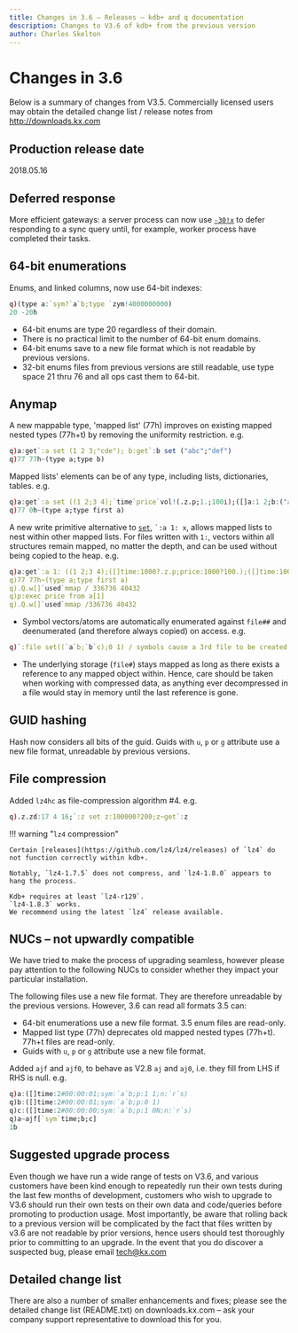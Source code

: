 ```yaml
---
title: Changes in 3.6 – Releases – kdb+ and q documentation
description: Changes to V3.6 of kdb+ from the previous version
author: Charles Skelton
---
```

# Changes in 3.6


Below is a summary of changes from V3.5. Commercially licensed users may obtain the detailed change list / release notes from <http://downloads.kx.com>


## Production release date

2018.05.16


## Deferred response

More efficient gateways: a server process can now use [`-30!x`](../basics/internal.md#-30x-deferred-response) to defer responding to a sync query until, for example, worker process have completed their tasks. 


## 64-bit enumerations

Enums, and linked columns, now use 64-bit indexes:

```q
q)(type a:`sym?`a`b;type `zym!4000000000)
20 -20h
```

- 64-bit enums are type 20 regardless of their domain.
- There is no practical limit to the number of 64-bit enum domains.
- 64-bit enums save to a new file format which is not readable by previous versions.
- 32-bit enums files from previous versions are still readable, use type space 21 thru 76 and all ops cast them to 64-bit.

## Anymap

A new mappable type, 'mapped list' (77h) improves on existing mapped nested types (77h+t) by removing the uniformity restriction. e.g.
```q
q)a:get`:a set (1 2 3;"cde"); b:get`:b set ("abc";"def")
q)77 77h~(type a;type b)
```
Mapped lists' elements can be of any type, including lists, dictionaries, tables. e.g.
```q
q)a:get`:a set ((1 2;3 4);`time`price`vol!(.z.p;1.;100i);([]a:1 2;b:("ab";"cd")))
q)77 0h~(type a;type first a)
```
A new write primitive alternative to [`set`](../ref/get.md#set), `` `:a 1: x ``, allows mapped lists to nest within other mapped lists. For files written with `1:`, vectors within all structures remain mapped, no matter the depth, and can be used without being copied to the heap. e.g.
```q
q)a:get`:a 1: ((1 2;3 4);([]time:1000?.z.p;price:1000?100.);([]time:1000?.z.p;price:1000?200))
q)77 77h~(type a;type first a)
q).Q.w[]`used`mmap / 336736 40432
q)p:exec price from a[1]
q).Q.w[]`used`mmap /336736 40432
```
- Symbol vectors/atoms are automatically enumerated against `file##` and deenumerated (and therefore always copied) on access. e.g.
```q
q)`:file set((`a`b;`b`c);0 1) / symbols cause a 3rd file to be created, file##, which contains the enumeration domain
```
- The underlying storage (`file#`) stays mapped as long as there exists a reference to any mapped object within. Hence, care should be taken when working with compressed data, as anything ever decompressed in a file would stay in memory until the last reference is gone.

## GUID hashing

Hash now considers all bits of the guid. Guids with `u`, `p` or `g` attribute use a new file format, unreadable by previous versions.


## File compression

Added `lz4hc` as file-compression algorithm #4. e.g.

```q
q).z.zd:17 4 16;`:z set z:100000?200;z~get`:z
```

!!! warning "`lz4` compression"

    Certain [releases](https://github.com/lz4/lz4/releases) of `lz4` do not function correctly within kdb+.

    Notably, `lz4-1.7.5` does not compress, and `lz4-1.8.0` appears to hang the process. 

    Kdb+ requires at least `lz4-r129`.
    `lz4-1.8.3` works. 
    We recommend using the latest `lz4` release available.



## NUCs – not upwardly compatible

We have tried to make the process of upgrading seamless, however please pay attention to the following NUCs to consider whether they impact your particular installation.

The following files use a new file format. They are therefore unreadable by the previous versions. However, 3.6 can read all formats 3.5 can:

- 64-bit enumerations use a new file format. 3.5 enum files are read-only.
- Mapped list type (77h) deprecates old mapped nested types (77h+t). 77h+t files are read-only.
- Guids with `u`, `p` or `g` attribute use a new file format. 

Added `ajf` and `ajf0`, to behave as V2.8 `aj` and `aj0`, i.e. they fill from LHS if RHS is null. e.g.
```q
q)a:([]time:2#00:00:01;sym:`a`b;p:1 1;n:`r`s)
q)b:([]time:2#00:00:01;sym:`a`b;p:0 1)
q)c:([]time:2#00:00:00;sym:`a`b;p:1 0N;n:`r`s)
q)a~ajf[`sym`time;b;c]
1b
```


## Suggested upgrade process

Even though we have run a wide range of tests on V3.6, and various customers have been kind enough to repeatedly run their own tests during the last few months of development, customers who wish to upgrade to V3.6 should run their own tests on their own data and code/queries before promoting to production usage. Most importantly, be aware that rolling back to a previous version will be complicated by the fact that files written by v3.6 are not readable by prior versions, hence users should test thoroughly prior to committing to an upgrade. In the event that you do discover a suspected bug, please email tech@kx.com


## Detailed change list

There are also a number of smaller enhancements and fixes; please see the detailed change list (README.txt) on downloads.kx.com – ask your company support representative to download this for you.